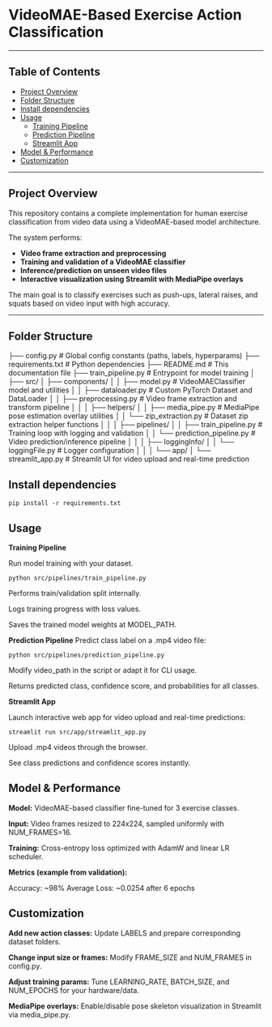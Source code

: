 # VideoMAE-Based Exercise Action Classification

---

## Table of Contents

- [Project Overview](#project-overview)  
- [Folder Structure](#folder-structure)   
- [Install dependencies](#installation)  
- [Usage](#usage)  
  - [Training Pipeline](#training-pipeline)  
  - [Prediction Pipeline](#prediction-pipeline)  
  - [Streamlit App](#streamlit-app)  
- [Model & Performance](#model--performance)  
- [Customization](#customization)  

---

## Project Overview

This repository contains a complete implementation for human exercise classification from video data using a VideoMAE-based model architecture.

The system performs:

- **Video frame extraction and preprocessing**  
- **Training and validation of a VideoMAE classifier**  
- **Inference/prediction on unseen video files**  
- **Interactive visualization using Streamlit with MediaPipe overlays**

The main goal is to classify exercises such as push-ups, lateral raises, and squats based on video input with high accuracy.

---

## Folder Structure

├── config.py # Global config constants (paths, labels, hyperparams)
├── requirements.txt # Python dependencies
├── README.md # This documentation file
├── train_pipeline.py # Entrypoint for model training
│
├── src/
│ ├── components/
│ │ ├── model.py # VideoMAEClassifier model and utilities
│ │ ├── dataloader.py # Custom PyTorch Dataset and DataLoader
│ │ ├── preprocessing.py # Video frame extraction and transform pipeline
│ │
│ ├── helpers/
│ │ ├── media_pipe.py # MediaPipe pose estimation overlay utilities
│ │ └── zip_extraction.py # Dataset zip extraction helper functions
│ │
│ ├── pipelines/
│ │ ├── train_pipeline.py # Training loop with logging and validation
│ │ └── prediction_pipeline.py # Video prediction/inference pipeline
│ │
│ ├── loggingInfo/
│ │ └── loggingFile.py # Logger configuration
│ │
│ └── app/
│ └── streamlit_app.py # Streamlit UI for video upload and real-time prediction

## Install dependencies

```
pip install -r requirements.txt
```

## Usage

**Training Pipeline**

Run model training with your dataset.

```python src/pipelines/train_pipeline.py```

Performs train/validation split internally.

Logs training progress with loss values.

Saves the trained model weights at MODEL_PATH.

**Prediction Pipeline**
Predict class label on a .mp4 video file:
```
python src/pipelines/prediction_pipeline.py
```
Modify video_path in the script or adapt it for CLI usage.

Returns predicted class, confidence score, and probabilities for all classes.

**Streamlit App**

Launch interactive web app for video upload and real-time predictions:
```
streamlit run src/app/streamlit_app.py
```
Upload .mp4 videos through the browser.

See class predictions and confidence scores instantly.

## Model & Performance

**Model:** VideoMAE-based classifier fine-tuned for 3 exercise classes.

**Input:** Video frames resized to 224x224, sampled uniformly with NUM_FRAMES=16.

**Training:** Cross-entropy loss optimized with AdamW and linear LR scheduler.

**Metrics (example from validation):**

Accuracy: ~98%
Average Loss: ~0.0254 after 6 epochs

## Customization

**Add new action classes:** Update LABELS and prepare corresponding dataset folders.

**Change input size or frames:** Modify FRAME_SIZE and NUM_FRAMES in config.py.

**Adjust training params:** Tune LEARNING_RATE, BATCH_SIZE, and NUM_EPOCHS for your hardware/data.

**MediaPipe overlays:** Enable/disable pose skeleton visualization in Streamlit via media_pipe.py.
